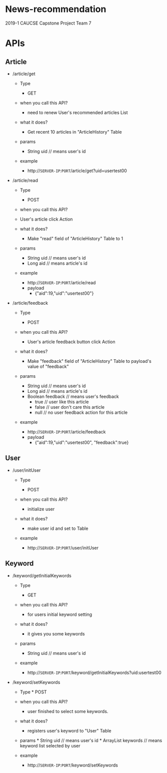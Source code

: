 # News-recommendation
2019-1 CAUCSE Capstone Project Team 7


# APIs

## Article

* /article/get
 	* Type
	  * GET
  * when you call this API?
    * need to renew User's recommended articles List
  
  * what it does?
    * Get recent 10 articles in "ArticleHistory" Table
    
  * params
    * String uid    // means user's id
  
  * example
    * http://`SERVER-IP`:`PORT`/article/get?uid=usertest00
    
* /article/read
	* Type
	 	* POST
	* when you call this API?
    * User's article click Action
    
  * what it does?
    * Make "read" field of "ArticleHistory" Table to 1
  
  * params
    * String uid    // means user's id
    * Long aid    // means article's id
  
  * example
    * http://`SERVER-IP`:`PORT`/article/read
    * payload
      * {"aid":19,"uid":"usertest00"}


* /article/feedback
  * Type
	  * POST
  * when you call this API?
    * User's article feedback button click Action
    
  * what it does?
    * Make "feedback" field of "ArticleHistory" Table to payload's value of "feedback"
  
  * params
    * String uid        // means user's id
    * Long aid        // means article's id
    * Boolean feedback  // means user's feedback
      * true              // user like this article
      * false             // user don't care this article
      * null              // no user feedback action for this article
  
  * example
    * http://`SERVER-IP`:`PORT`/article/feedback
    * payload
      * {"aid":19,"uid":"usertest00", "feedback":true}


    
## User
 
* /user/initUser
	* Type
	 	 * POST
		 
 	 * when you call this API?
	   * initialize user
		 
	 * what it does?
	   * make user id and set to Table
		 
	 * example
	 	 * http://`SERVER-IP`:`PORT`/user/initUser
 
 
 
 
## Keyword
 
* /keyword/getInitialKeywords
	* Type
	 	* GET
 	 
	* when you call this API?
	  * for users initial keyword setting
		 
	* what it does?
	  * it gives you some keywords
		 
	* params
	  * String uid				// means user's id
		 
	* example
	 	* http://`SERVER-IP`:`PORT`/keyword/getInitialKeywords?uid:usertest00
 
 
* /keyword/setKeywords
  * Type
	 	* POST
		 
  * when you call this API?
    * user finished to select some keywords.
   
  * what it does?
    * registers user's keyword to "User" Table
    
  * params
	 	* String uid				// means user's id
		* ArrayList<String> keywords				// means keyword list selected by user
	
  * example
	  * http://`SERVER-IP`:`PORT`/keyword/setKeywords
